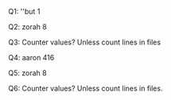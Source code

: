 Q1:  ''but	1

Q2:  zorah	8

Q3: Counter values? Unless count lines in files

Q4:  aaron   416

Q5:  zorah   8

Q6: Counter values?  Unless count lines in files.
	

